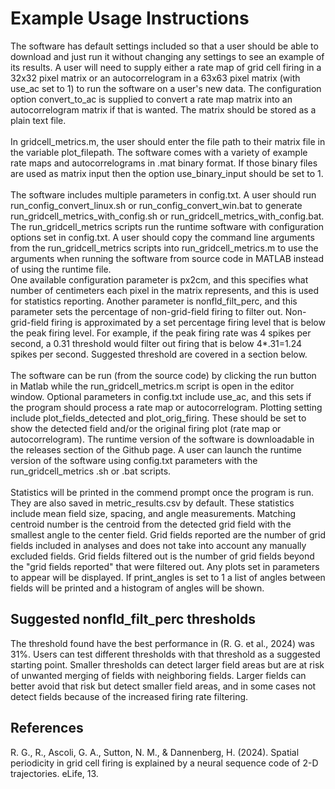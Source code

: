 Example Usage Instructions
==========================

The software has default settings included so that a user should be able to download and just run it without changing any settings to see an example of its results. A user will need to supply either a rate map of grid cell firing in a 32x32 pixel matrix or an autocorrelogram in a 63x63 pixel matrix (with use_ac set to 1) to run the software on a user's new data. The configuration option convert_to_ac is supplied to convert a rate map matrix into an autocorrelogram matrix if that is wanted. The matrix should be stored as a plain text file.
<br>
<br>In gridcell_metrics.m, the user should enter the file path to their matrix file in the variable plot_filepath. The software comes with a variety of example rate maps and autocorrelograms in .mat binary format. If those binary files are used as matrix input then the option use_binary_input should be set to 1.
<br>
<br>The software includes multiple parameters in config.txt. A user should run run_config_convert_linux.sh or run_config_convert_win.bat to generate run_gridcell_metrics_with_config.sh or run_gridcell_metrics_with_config.bat. The run_gridcell_metrics scripts run the runtime software with configuration options set in config.txt. A user should copy the command line arguments from the run_gridcell_metrics scripts into run_gridcell_metrics.m to use the arguments when running the software from source code in MATLAB instead of using the runtime file.
<br>One available configuration parameter is px2cm, and this specifies what number of centimeters each pixel in the matrix represents, and this is used for statistics reporting. Another parameter is nonfld_filt_perc, and this parameter sets the percentage of non-grid-field firing to filter out. Non-grid-field firing is approximated by a set percentage firing level that is below the peak firing level. For example, if the peak firing rate was 4 spikes per second, a 0.31 threshold would filter out firing that is below 4*.31=1.24 spikes per second. Suggested threshold are covered in a section below.
<br>
<br>The software can be run (from the source code) by clicking the run button in Matlab while the run_gridcell_metrics.m script is open in the editor window. Optional parameters in config.txt include use_ac, and this sets if the program should process a rate map or autocorrelogram. Plotting setting include plot_fields_detected and plot_orig_firing. These should be set to show the detected field and/or the original firing plot (rate map or autocorrelogram). The runtime version of the software is downloadable in the releases section of the Github page. A user can launch the runtime version of the software using config.txt parameters with the run_gridcell_metrics .sh or .bat scripts.
<br>
<br>Statistics will be printed in the commend prompt once the program is run. They are also saved in metric_results.csv by default. These statistics include mean field size, spacing, and angle measurements. Matching centroid number is the centroid from the detected grid field with the smallest angle to the center field. Grid fields reported are the number of grid fields included in analyses and does not take into account any manually excluded fields. Grid fields filtered out is the number of grid fields beyond the "grid fields reported" that were filtered out. Any plots set in parameters to appear will be displayed. If print_angles is set to 1 a list of angles between fields will be printed and a histogram of angles will be shown.

## Suggested nonfld_filt_perc thresholds
The threshold found have the best performance in (R. G. et al., 2024) was 31%. Users can test different thresholds with that threshold as a suggested starting point. Smaller thresholds can detect larger field areas but are at risk of unwanted merging of fields with neighboring fields. Larger fields can better avoid that risk but detect smaller field areas, and in some cases not detect fields because of the increased firing rate filtering.

## References
R. G., R., Ascoli, G. A., Sutton, N. M., & Dannenberg, H. (2024). Spatial periodicity in grid cell firing is explained by a neural sequence code of 2-D trajectories. eLife, 13.